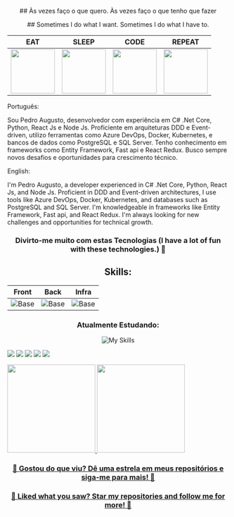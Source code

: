 
<p align="center">
   ## Às vezes faço o que quero. Às vezes faço o que tenho que fazer
</p>
<p align="center">
   ## Sometimes I do what I want. Sometimes I do what I have to.
</p>




| EAT | SLEEP | CODE | REPEAT |
|-----|-------|------|--------|
| <img src="https://media1.giphy.com/media/3o85xuMR2RRw0HkocE/giphy.gif?cid=ecf05e47dizxbh3rxc75owwiqbrttofa9ry34y7x0ie3fmef&ep=v1_gifs_search&rid=giphy.gif&ct=g" width="100"> | <img src="https://media.tenor.com/TNuCg_xYOTgAAAAC/south-park-eric-cartman.gif" width="100"> | <img src="https://i.pinimg.com/originals/e4/46/c6/e446c6cc67880c066cc0358e77a0cdfd.gif" width="100"> | <img src="https://media.tenor.com/eXlpFuilqucAAAAC/neverending-sunglasses.gif" width="100"> |


<div>
<!--   |![Base]<img align="center" src="https://media.giphy.com/media/13HgwGsXF0aiGY/giphy.gif" width="300">| -->

 
  
  <p align="center">
   
   Português:
   
   <p>
   Sou Pedro Augusto, desenvolvedor com experiência em C# .Net Core, Python, React Js e Node Js. Proficiente em arquiteturas DDD e Event-driven, utilizo ferramentas como Azure DevOps, Docker, Kubernetes, e bancos de dados como PostgreSQL e SQL Server. Tenho        
     conhecimento   em frameworks como Entity Framework, Fast api e React Redux. Busco sempre novos desafios e oportunidades para crescimento técnico.    
   </p>
   
   
   English:
   
   <p>
    I'm Pedro Augusto, a developer experienced in C# .Net Core, Python, React Js, and Node Js. Proficient in DDD and Event-driven architectures, I use tools like Azure DevOps, Docker, Kubernetes, and databases such as PostgreSQL and SQL Server. I'm knowledgeable in    
     frameworks like Entity Framework, Fast api, and React Redux. I'm always looking for new challenges and opportunities for technical growth.
   </p>

  </p>

<div align="center">

### Divirto-me muito com estas Tecnologias (I have a lot of fun with these technologies.) 🔧
    
 ## Skills:
| Front | Back | Infra |
|----------|---------|-----------|
|![Base](https://skillicons.dev/icons?i=js,ts,react,nextjs,redux,materialui&perline=3) |![Base](https://skillicons.dev/icons?i=python,nodejs,cs,fastapi,ts,redis,express,dotnet,laravel&perline=3)  |![Base](https://skillicons.dev/icons?i=linux,azure,docker,kubernetes,git)   |                     
  
### Atualmente Estudando:
![My Skills](https://skillicons.dev/icons?i=php,tensorflow,aws)
    
  </div>

  </div>
</div>
<div>
  <p>
    
  </p>
  </div>
<div> 
  <a href="https://www.instagram.com/pedr0balhe/" target="_blank"><img src="https://img.shields.io/badge/-Instagram-%23E4405F?style=for-the-badge&logo=instagram&logoColor=white" target="_blank"></a>
 	<a href="https://www.twitch.tv/ellaotv" target="_blank"><img src="https://img.shields.io/badge/Twitch-9146FF?style=for-the-badge&logo=twitch&logoColor=white" target="_blank"></a>
 <a href="https://discord.gg/r9Te9e8a" target="_blank"><img src="https://img.shields.io/badge/Discord-7289DA?style=for-the-badge&logo=discord&logoColor=white" target="_blank"></a> 
  <a href = "mailto:prof.pedrobalhe@gmail.com"><img src="https://img.shields.io/badge/-Gmail-%23333?style=for-the-badge&logo=gmail&logoColor=white" target="_blank"></a>
  <a href="https://www.linkedin.com/in/pedrobalhe/" target="_blank"><img src="https://img.shields.io/badge/-LinkedIn-%230077B5?style=for-the-badge&logo=linkedin&logoColor=white" target="_blank"></a>
</div>

<div>
  <p>
    
  </p>
</div>
<div style="display: inline_block">
  <a href="https://github.com/pedro-canedo">
  <img height="200em" src="https://github-readme-stats.vercel.app/api?username=pedro-canedo&show_icons=true&theme=dark&include_all_commits=true&count_private=false"/>
  <img height="200em" src="https://github-readme-stats.vercel.app/api/top-langs/?username=pedro-canedo&layout=compact&langs_count=9&theme=dark"/>
</div>

<!-- Adicionando um CTA -->
<div align="center">
  <h3>🌟 Gostou do que viu? Dê uma estrela em meus repositórios e siga-me para mais! 🌟</h3>
  <h3>🌟 Liked what you saw? Star my repositories and follow me for more! 🌟</h3>
</div>
